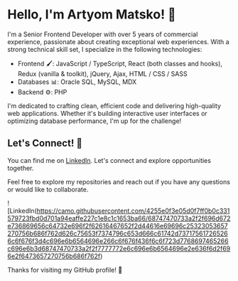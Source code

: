 # Hello, I'm Artyom Matsko! 👋

I'm a Senior Frontend Developer with over 5 years of commercial experience, passionate about creating exceptional web experiences. With a strong technical skill set, I specialize in the following technologies:

- Frontend 🖌️: JavaScript / TypeScript, React (both classes and hooks), Redux (vanilla & toolkit), jQuery, Ajax, HTML / CSS / SASS
- Databases 📊: Oracle SQL, MySQL, MDX
- Backend ⚙️: PHP

I'm dedicated to crafting clean, efficient code and delivering high-quality web applications. Whether it's building interactive user interfaces or optimizing database performance, I'm up for the challenge!

## Let's Connect! 🤝

You can find me on [LinkedIn](https://linkedin.com/in/artyom-matsko/). Let's connect and explore opportunities together.

Feel free to explore my repositories and reach out if you have any questions or would like to collaborate.

![LinkedIn(https://camo.githubusercontent.com/4255e0f3e05d0f7ff0b0c331579723fbd0d701a94eaffe227c1e8c1c1653ba66/68747470733a2f2f696d672e736869656c64732e696f2f62616467652f2d44616e69696c25323053657270756b686f762d626c75653f7374796c653d666c61742d737175617265266c6f676f3d4c696e6b6564696e266c6f676f436f6c6f723d7768697465266c696e6b3d68747470733a2f2f7777772e6c696e6b6564696e2e636f6d2f696e2f6473657270756b686f762f)

Thanks for visiting my GitHub profile! 🚀
